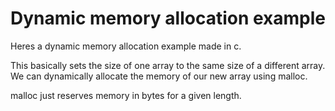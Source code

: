 # Dynamic memory allocation example

Heres a dynamic memory allocation example made in c.

This basically sets the size of one array to the same size of a different array. We can dynamically allocate the memory of our new array using malloc.

malloc just reserves memory in bytes for a given length.
